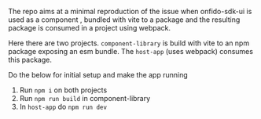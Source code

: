 The repo aims at a minimal reproduction of the issue  when onfido-sdk-ui is used as a component 
, bundled with vite to a package and the resulting package is consumed in a project using webpack.

Here there are two projects. `component-library` is build with vite to an npm package exposing an esm bundle.
The `host-app` (uses webpack) consumes this package.

Do the below for initial setup and make the app running
1) Run `npm i` on both projects
2) Run `npm run build` in component-library
3) In `host-app` do `npm run dev`